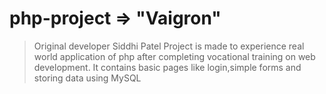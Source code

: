 # php-project => "Vaigron"
  > Original developer Siddhi Patel 
  > Project is made to experience real world application of php after completing vocational training on web development.
  > It contains basic pages like login,simple forms and storing data using MySQL
